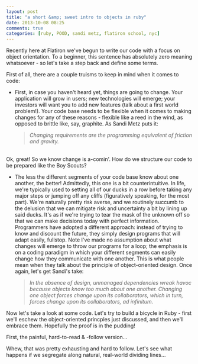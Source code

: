 ```yaml
---
layout: post
title: "a short &amp; sweet intro to objects in ruby"
date: 2013-10-08 08:25
comments: true
categories: [ruby, POOD, sandi metz, flatiron school, nyc]
---
```

Recently here at Flatiron we've begun to write our code with a focus on object orientation. To a beginner, this sentence has absolutely zero meaning whatsoever - so let's take a step back and define some terms.

First of all, there are a couple truisms to keep in mind when it comes to code:
<ul>
<li>First, in case you haven't heard yet, things are going to change. Your application will grow in users; new technologies will emerge; your investors will want you to add new features (talk about a first world problem!). Your code base needs to be flexible when it comes to making changes for any of these reasons - flexible like a reed in the wind, as opposed to brittle like, say, graphite. As Sandi Metz puts it: 
<blockquote><em>
Changing requirements are the programming equivalent of friction and gravity.
</em></blockquote>
</li></ul>
<br>
Ok, great! So we know change is a-comin'. How do we structure our code to be prepared like the Boy Scouts?
<ul>
<li>The less the different segments of your code base know about one another, the better! Admittedly, this one is a bit counterintuitive. In life, we're typically used to setting all of our ducks in a row before taking any major steps or jumping off any cliffs (figuratively speaking, for the most part). We're naturally pretty risk averse, and we routinely succumb to the delusion that we can mitigate risk and uncertainty a bit by lining up said ducks. It's as if we're trying to tear the mask of the unknown off so that we can make decisions today with perfect information. Programmers have adopted a different approach: instead of trying to know and discount the future, they simply design programs that will adapt easily, fullstop. Note I've made no assumption about what changes will emerge to throw our programs for a loop; the emphasis is on a coding paradigm in which your different segments can easily change how they communicate with one another. This is what people mean when they talk about the principle of object-oriented design. Once again, let's get Sandi's take:
<blockquote><em>
In the absence of design, unmanaged dependencies wreak havoc because objects know too muchabout one another. Changing one object forces change upon its collaborators, whichin turn, forces change upon its collaborators, ad infinitum.
</em></blockquote>
</li></ul>

Now let's take a look at some code. Let's try to build a bicycle in Ruby - first we'll eschew the object-oriented princples just discussed, and then we'll embrace them. Hopefully the proof is in the pudding!

First, the painful, hard-to-read & -follow version…
<script src="https://gist.github.com/mecampbellsoup/6900628.js"></script>

Whew, that was pretty exhausting and hard to follow. Let's see what happens if we segregate along natural, real-world dividing lines…
<script src="https://gist.github.com/mecampbellsoup/6900643.js"></script>